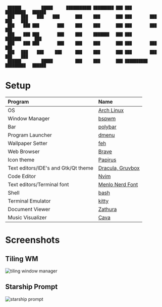 ```
 ██████         █████      ███████████ █████████ ███ ███        █████████   ██████  
 ███   ███    ███    ███       ███     ███       ███ ███        ███       ███    ███
 ███    ███ ███        ███     ███     ███       ███ ███        ███        ███      
 ███    ███ ███        ███     ███     ███████   ███ ███        ███████      ███    
 ███    ███ ███        ███     ███     ███       ███ ███        ███             ███ 
 ███   ███    ███     ███      ███     ███       ███ ███        ███       ███    ███
 ██████         █████          ███     ███       ███ ██████████ █████████   ██████  

```

# Setup

| Program                             | Name                                                                    |
| :---                                | :---                                                                    |
| OS                                  | [Arch Linux](https://www.archlinux.org/)                                |
| Window Manager                      | [bspwm](https://github.com/baskerville/bspwm)                           |
| Bar                                 | [polybar](https://github.com/jaagr/polybar)                             |
| Program Launcher                    | [dmenu](https://tools.suckless.org/dmenu/)                              |
| Wallpaper Setter                    | [feh](https://github.com/derf/feh)                                      |
| Web Browser                         | [Brave](https://brave.com/)                                             |
| Icon theme                          | [Papirus](https://github.com/PapirusDevelopmentTeam/papirus-icon-theme) |
| Text editors/IDE's and Gtk/Qt theme | [Dracula, Gruvbox](https://draculatheme.com/)                           |
| Code Editor                         | [Nvim](https://neovim.io/)                                              |
| Text editors/Terminal font          | [Menlo Nerd Font](#)                                                    |
| Shell                               | [bash](https://www.zsh.org/)                                            |
| Terminal Emulator                   | [kitty](https://st.suckless.org/)                                       |
| Document Viewer                     | [Zathura](https://pwmt.org/projects/zathura/)                           |
| Music Visualizer                    | [Cava](https://github.com/karlstav/cava)                                |

# Screenshots

## Tiling WM

![tiling window manager](https://github.com/7ze/dotfiles/blob/develop/scrots/neo.png?raw=true)

## Starship Prompt

![starship prompt](https://github.com/7ze/dotfiles/blob/develop/scrots/prompt.png?raw=true)
